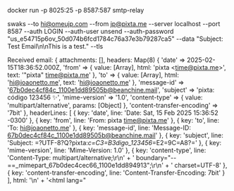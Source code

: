 docker run -p 8025:25 -p 8587:587 smtp-relay



swaks --to hi@omeujp.com --from jp@pixta.me --server localhost --port 8587 --auth LOGIN --auth-user unsend --auth-password "us_e54715p6ov_50d074b6fcd1784c76a37e3b79287ca5" --data "Subject: Test Email\n\nThis is a test." --tls







Received email: {
  attachments: [],
  headers: Map(8) {
    'date' => 2025-02-15T18:36:52.000Z,
    'from' => {
      value: [Array],
      html: '<span class="mp_address_group"><span class="mp_address_name">pixta</span> &lt;<a href="mailto:time@pixta.me" class="mp_address_email">time@pixta.me</a>&gt;</span>',
      text: '"pixta" <time@pixta.me>'
    },
    'to' => {
      value: [Array],
      html: '<span class="mp_address_group"><a href="mailto:hi@joaonetto.me" class="mp_address_email">hi@joaonetto.me</a></span>',
      text: 'hi@joaonetto.me'
    },
    'message-id' => '<67b0dec4cf84c_1100e1dd89505b@beanchine.mail>',
    'subject' => 'pixta: código 123456 ✨',
    'mime-version' => '1.0',
    'content-type' => { value: 'multipart/alternative', params: [Object] },
    'content-transfer-encoding' => '7bit'
  },
  headerLines: [
    { key: 'date', line: 'Date: Sat, 15 Feb 2025 15:36:52 -0300' },
    { key: 'from', line: 'From: pixta <time@pixta.me>' },
    { key: 'to', line: 'To: hi@joaonetto.me' },
    {
      key: 'message-id',
      line: 'Message-ID: <67b0dec4cf84c_1100e1dd89505b@beanchine.mail>'
    },
    {
      key: 'subject',
      line: 'Subject: =?UTF-8?Q?pixta:_c=C3=B3digo_123456_=E2=9C=A8?='
    },
    { key: 'mime-version', line: 'Mime-Version: 1.0' },
    {
      key: 'content-type',
      line: 'Content-Type: multipart/alternative;\r\n' +
        ' boundary="--==_mimepart_67b0dec4cec66_1100e1dd894913";\r\n' +
        ' charset=UTF-8'
    },
    {
      key: 'content-transfer-encoding',
      line: 'Content-Transfer-Encoding: 7bit'
    }
  ],
  html: '<!DOCTYPE html PUBLIC "-//W3C//DTD XHTML 1.0 Transitional//EN" "http://www.w3.org/TR/xhtml1/DTD/xhtml1-transitional.dtd">\n' +
    '<html lang="